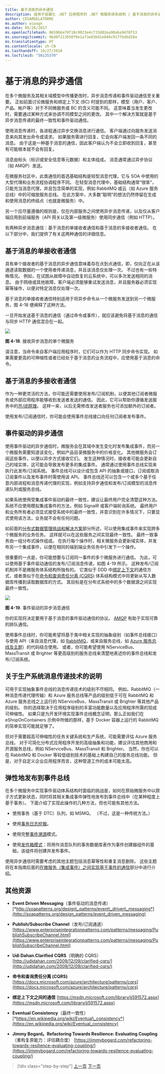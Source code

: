 ```yaml
---
title: 基于消息的异步通信
description: 适用于容器化 .NET 应用程序的 .NET 微服务体系结构 | 基于消息的异步通信
author: CESARDELATORRE
ms.author: wiwagn
ms.date: 05/26/2017
ms.openlocfilehash: 865966a70f18c9023e4c733d82ea90aba9478753
ms.sourcegitcommit: 9bd8f213b50f0e1a73e03bd1e840c917fbd6d20a
ms.translationtype: HT
ms.contentlocale: zh-CN
ms.lasthandoff: 10/27/2018
ms.locfileid: "50135370"
---
```

# <a name="asynchronous-message-based-communication"></a>基于消息的异步通信

在多个微服务及其相关域模型中传播更改时，异步消息传递和事件驱动通信至关重要。 正如前面讨论微服务和绑定上下文 (BC) 时提到的那样，模型（用户、客户、产品、帐户等）对于不同微服务或 BC 的含义可能不同。 这意味着当发生更改时，需要通过某种方式来协调不同模型之间的更改。 其中一个解决方案就是基于异步消息传递的最终一致性和事件驱动通信。

使用消息传递时，各进程通过异步交换消息进行通信。 客户端通过向服务发送消息来向其发出命令或请求。 如果服务需进行回复，它会向客户端发回一条不同的消息。 由于这是一种基于消息的通信，因此客户端认为不会立即收到回复，甚至有可能根本就不会有回复。

消息由标头（标识或安全信息等元数据）和主体组成。 消息通常通过异步协议（如 AMQP）发送。

在微服务社区中，此类通信的首选基础结构是轻型消息代理，它与 SOA 中使用的大型代理和业务流程协调程序不同。 在轻型消息代理中，基础结构通常“很笨”，只能充当消息代理，并且包含简单的实现，例如 RabbitMQ 或云（如 Azure 服务总线）中的可缩放服务总线。 在此方案中，大多数“聪明”的想法仍然停留在生成和使用消息的终结点（也就是微服务）中。

另一个应尽量遵循的规则是，仅在内部服务之间使用异步消息传递，以及仅从客户端应用到前端服务（API 网关以及第一级微服务）使用同步通信（例如 HTTP）。

有两种异步消息通信：基于消息的单接收者通信和基于消息的多接收者通信。 在以下部分中，我们提供了有关这两种通信的详细信息。

## <a name="single-receiver-message-based-communication"></a>基于消息的单接收者通信 

具有单个接收者的基于消息的异步通信意味着存在点到点通信，即，仅向正在从该通道读取数据的一个使用者传递消息，并且该消息仅处理一次。 不过也有一些特殊情况。 例如，在试图从故障中自动恢复的云系统中，可以多次发送相同的消息。 由于网络或其他故障，客户端必须能够重试发送消息，并且服务器必须实现幂等操作，以便对特定消息仅处理一次。

基于消息的单接收者通信特别适用于将异步命令从一个微服务发送到另一个微服务，图 4-18 便阐释了这种方法。

一旦开始发送基于消息的通信（通过命令或事件），就应该避免将基于消息的通信与同步 HTTP 通信混合在一起。

![](./media/image18.PNG)

**图 4-18**. 接收异步消息的单个微服务

请注意，当命令来自客户端应用程序时，它们可以作为 HTTP 同步命令实现。 如果需要更高的可伸缩性或者已经处于基于消息的业务流程中，应使用基于消息的命令。

## <a name="multiple-receivers-message-based-communication"></a>基于消息的多接收者通信 

作为一种更灵活的方法，你可能还需要使用发布/订阅机制，以便其他订阅者微服务或外部应用程序能够收到发送者发送的通信。 因此，它可以帮助你遵循发送服务中的[开/闭原理](https://en.wikipedia.org/wiki/Open/closed_principle)。 这样一来，以后无需修改发送者服务也可添加额外的订阅者。

使用发布/订阅通信时，你可能会使用事件总线接口向任何订阅者发布事件。

## <a name="asynchronous-event-driven-communication"></a>事件驱动的异步通信

使用事件驱动的异步通信时，微服务会在其域中发生变化时发布集成事件，而另一个微服务需要知道该变化，例如产品目录微服务中的价格变化。 其他微服务会订阅这些事件，以便以异步方式接收它们。 发生这种情况时，接收者可能会更新自己的域实体，这可能会导致发布更多的集成事件。 通常通过使用事件总线实现来执行此发布/订阅系统。 事件总线可以设计成包含 API 的抽象或接口，订阅或取消订阅事件以及发布事件时需使用该 API。 事件总线还可以包含一个或多个基于任意内部进程和消息传递代理的实现，例如支持异步通信和发布/订阅模型的消息传递队列或服务总线。

如果系统使用受集成事件驱动的最终一致性，建议让最终用户完全清楚这种方法。 系统不应使用模拟集成事件的方法，例如 SignalR 或客户端轮询系统。 最终用户和业务所有者必须显式接受系统中的最终一致性，并意识到在许多情况下，只要显式使用该方法，业务就不会有任何问题。

如前面的[分布式数据管理挑战和解决方案](#challenges-and-solutions-for-distributed-data-management)部分所述，可以使用集成事件来实现跨多个微服务的业务任务。 这样就可以在这些服务之间实现最终一致性。 最终一致事务由一组分布式操作组成。 在执行每个操作时，相关微服务会更新域实体，并发布另一个集成事件，以便在相同的端到端业务任务中引发下一个操作。

很重要的一点是，你可能想要与订阅同一事件的多个微服务进行通信。 为此，可以使用基于事件驱动通信的发布/订阅消息传递，如图 4-19 所示。 这种发布/订阅机制并不是微服务体系结构所独有的。 它类似于 DDD 中[绑定上下文](https://martinfowler.com/bliki/BoundedContext.html)的通信方式，或者类似于在[命令和查询责任分离 (CQRS)](https://martinfowler.com/bliki/CQRS.html) 体系结构模式中将更新从写入数据库传播到读取数据库的方式。 其目标是在分布式系统中的多个数据源之间实现最终一致性。

![](./media/image19.png)

**图 4-19**. 事件驱动的异步消息通信

你的实现将决定要用于基于消息的事件驱动通信的协议。 [AMQP](https://en.wikipedia.org/wiki/Advanced_Message_Queuing_Protocol) 有助于实现可靠的排队通信。

使用事件总线时，你可能希望将基于类中相关实现的抽象级别（如事件总线接口）与使用 API（来自消息代理，如 [RabbitMQ](https://www.rabbitmq.com/)，或来自服务总线，如 [Azure 服务总线及主题](https://docs.microsoft.com/azure/service-bus-messaging/service-bus-dotnet-how-to-use-topics-subscriptions)）的代码结合使用。 或者，你可能希望使用 NServiceBus、MassTransit 或 Brighter 等更高级别的服务总线来清楚地表述你的事件总线和发布/订阅系统。

## <a name="a-note-about-messaging-technologies-for-production-systems"></a>关于生产系统消息传递技术的说明

可用于实现抽象事件总线的消息传递技术的级别不尽相同。 例如，RabbitMQ（一种消息传递代理传输）和 Azure 服务总线等产品的级别低于可在 RabbitMQ 和 Azure 服务总线之上运行的 NServiceBus、MassTransit 或 Brighter 等其他产品的级别。 你的选择取决于应用程序级别的丰富功能数量以及应用程序所需的现成可伸缩性。 如果只是为开发环境实现事件总线概念证明，那么正如我们在 eShopOnContainers 示例中所做的那样，基于 Docker 容器上运行的 RabbitMQ 的简单实现可能就足够了。

但对于需要超高可伸缩性的任务关键系统和生产系统，可能需要评估 Azure 服务总线。 对于可简化分布式应用程序开发的高级抽象和功能，建议评估其他商用和开源服务总线，例如 NServiceBus、MassTransit 和 Brighter。 当然，你也可以在 RabbitMQ 和 Docker 等较低级别技术的基础上构建自己的服务总线功能。 但是，对于自定义企业应用程序而言，这种管道工作的成本可能太高。

## <a name="resiliently-publishing-to-the-event-bus"></a>弹性地发布到事件总线

在多个微服务中实现事件驱动体系结构时面临的挑战是，如何在原始微服务中以原子方式更新状态，同时将其相关集成事件弹性地发布到事件总线中（在某种程度上基于事务）。 下面介绍了实现此操作的几种方法，但也可能有其他方法。

-   使用事务（基于 DTC）队列，如 MSMQ。 （不过，这是一种传统方法。）

-   使用[事务日志挖掘](https://www.scoop.it/t/sql-server-transaction-log-mining)。

-   使用完整[事件溯源](https://msdn.microsoft.com/library/dn589792.aspx)模式。

-   使用[发件箱模式](http://gistlabs.com/2014/05/the-outbox/)：将用作消息队列的事务数据库表作为事件创建器组件的基础，该组件将创建并发布事件。

使用异步通信时需要考虑的其他主题包括消息幂等性和重复消息删除。 这些主题将在本指南后面的[在微服务（集成事件）之间实现基于事件的通信](#implementing_event_based_comms_microserv)部分中进行介绍。

## <a name="additional-resources"></a>其他资源

-   **Event Driven Messaging**（事件驱动的消息传递）
    [*http://soapatterns.org/design\_patterns/event\_driven\_messaging*](http://soapatterns.org/design_patterns/event_driven_messaging)

-   **Publish/Subscribe Channel**（发布/订阅通道）
    [https://www.enterpriseintegrationpatterns.com/patterns/messaging/PublishSubscribeChannel.html](https://www.enterpriseintegrationpatterns.com/patterns/messaging/PublishSubscribeChannel.html)

-   **Udi Dahan.Clarified CQRS**（明确的 CQRS）
    [http://udidahan.com/2009/12/09/clarified-cqrs/](http://udidahan.com/2009/12/09/clarified-cqrs/)

-   **命令和查询责任分离 (CQRS)**
    [https://docs.microsoft.com/azure/architecture/patterns/cqrs](https://docs.microsoft.com/azure/architecture/patterns/cqrs)

-   **绑定上下文之间的通信**
    [https://msdn.microsoft.com/library/jj591572.aspx](https://msdn.microsoft.com/library/jj591572.aspx)

-   **Eventual Consistency**（最终一致性）
    [*https://en.wikipedia.org/wiki/Eventual\_consistency*](https://en.wikipedia.org/wiki/Eventual_consistency)

-   **Jimmy Bogard。Refactoring Towards Resilience: Evaluating Coupling**（重构复原能力：评估耦合度）
    [https://jimmybogard.com/refactoring-towards-resilience-evaluating-coupling/](https://jimmybogard.com/refactoring-towards-resilience-evaluating-coupling/)


>[!div class="step-by-step"]
[上一页](communication-in-microservice-architecture.md)
[下一页](maintain-microservice-apis.md)
